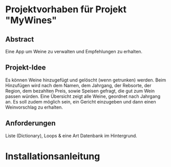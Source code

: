 # Projektvorhaben für Projekt "MyWines"

## Abstract
Eine App um Weine zu verwalten und Empfehlungen zu erhalten.

## Projekt-Idee
Es können Weine hinzugefügt und gelöscht (wenn getrunken) werden. Beim Hinzufügen wird nach dem Namen, dem Jahrgang, der Rebsorte, der Region, dem bezahlten Preis, sowie Speisen gefragt, die gut zum Wein passen würden. Eine Übersicht zeigt alle Weine, geordnet nach Jahrgang an. Es soll zudem möglich sein, ein Gericht einzugeben und dann einen Weinvorschlag zu erhalten.


## Anforderungen
Liste (Dictionary), Loops & eine Art Datenbank im Hintergrund.

# Installationsanleitung